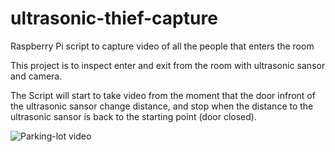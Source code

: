 # ultrasonic-thief-capture
Raspberry Pi script to capture video of all the people that enters the room

This project is to inspect enter and exit from the room with ultrasonic sansor and camera.

The Script will start to take video from the moment that the door infront of the ultrasonic sansor change distance, and stop when the distance to the ultrasonic sansor is back to the starting point (door closed).


![Parking-lot video](https://user-images.githubusercontent.com/9304740/65291180-de9ecf00-db5a-11e9-94f3-bb9249de782d.gif)
